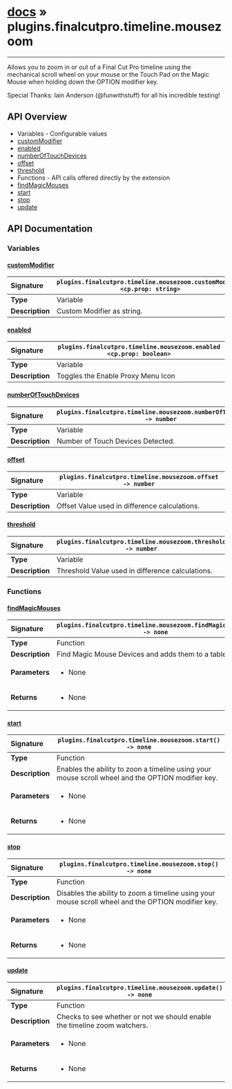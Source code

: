# [docs](index.md) » plugins.finalcutpro.timeline.mousezoom
---

Allows you to zoom in or out of a Final Cut Pro timeline using the mechanical scroll wheel on your mouse or the Touch Pad on the Magic Mouse when holding down the OPTION modifier key.

Special Thanks: Iain Anderson (@funwithstuff) for all his incredible testing!

## API Overview
* Variables - Configurable values
 * [customModifier](#custommodifier)
 * [enabled](#enabled)
 * [numberOfTouchDevices](#numberoftouchdevices)
 * [offset](#offset)
 * [threshold](#threshold)
* Functions - API calls offered directly by the extension
 * [findMagicMouses](#findmagicmouses)
 * [start](#start)
 * [stop](#stop)
 * [update](#update)

## API Documentation

### Variables

#### [customModifier](#custommodifier)
| <span style="float: left;">**Signature**</span> | <span style="float: left;">`plugins.finalcutpro.timeline.mousezoom.customModifier <cp.prop: string>` </span>                                                          |
| -----------------------------------------------------|---------------------------------------------------------------------------------------------------------|
| **Type**                                             | Variable                                                                                         |
| **Description**                                      | Custom Modifier as string.                                                                                         |

#### [enabled](#enabled)
| <span style="float: left;">**Signature**</span> | <span style="float: left;">`plugins.finalcutpro.timeline.mousezoom.enabled <cp.prop: boolean>` </span>                                                          |
| -----------------------------------------------------|---------------------------------------------------------------------------------------------------------|
| **Type**                                             | Variable                                                                                         |
| **Description**                                      | Toggles the Enable Proxy Menu Icon                                                                                         |

#### [numberOfTouchDevices](#numberoftouchdevices)
| <span style="float: left;">**Signature**</span> | <span style="float: left;">`plugins.finalcutpro.timeline.mousezoom.numberOfTouchDevices -> number` </span>                                                          |
| -----------------------------------------------------|---------------------------------------------------------------------------------------------------------|
| **Type**                                             | Variable                                                                                         |
| **Description**                                      | Number of Touch Devices Detected.                                                                                         |

#### [offset](#offset)
| <span style="float: left;">**Signature**</span> | <span style="float: left;">`plugins.finalcutpro.timeline.mousezoom.offset -> number` </span>                                                          |
| -----------------------------------------------------|---------------------------------------------------------------------------------------------------------|
| **Type**                                             | Variable                                                                                         |
| **Description**                                      | Offset Value used in difference calculations.                                                                                         |

#### [threshold](#threshold)
| <span style="float: left;">**Signature**</span> | <span style="float: left;">`plugins.finalcutpro.timeline.mousezoom.threshold -> number` </span>                                                          |
| -----------------------------------------------------|---------------------------------------------------------------------------------------------------------|
| **Type**                                             | Variable                                                                                         |
| **Description**                                      | Threshold Value used in difference calculations.                                                                                         |

### Functions

#### [findMagicMouses](#findmagicmouses)
| <span style="float: left;">**Signature**</span> | <span style="float: left;">`plugins.finalcutpro.timeline.mousezoom.findMagicMouses() -> none` </span>                                                          |
| -----------------------------------------------------|---------------------------------------------------------------------------------------------------------|
| **Type**                                             | Function                                                                                         |
| **Description**                                      | Find Magic Mouse Devices and adds them to a table.                                                                                         |
| **Parameters**                                       | <ul markdown="1"><li markdown="1">None</li></ul> |
| **Returns**                                          | <ul markdown="1"><li markdown="1">None</li></ul>          |

#### [start](#start)
| <span style="float: left;">**Signature**</span> | <span style="float: left;">`plugins.finalcutpro.timeline.mousezoom.start() -> none` </span>                                                          |
| -----------------------------------------------------|---------------------------------------------------------------------------------------------------------|
| **Type**                                             | Function                                                                                         |
| **Description**                                      | Enables the ability to zoon a timeline using your mouse scroll wheel and the OPTION modifier key.                                                                                         |
| **Parameters**                                       | <ul markdown="1"><li markdown="1">None</li></ul> |
| **Returns**                                          | <ul markdown="1"><li markdown="1">None</li></ul>          |

#### [stop](#stop)
| <span style="float: left;">**Signature**</span> | <span style="float: left;">`plugins.finalcutpro.timeline.mousezoom.stop() -> none` </span>                                                          |
| -----------------------------------------------------|---------------------------------------------------------------------------------------------------------|
| **Type**                                             | Function                                                                                         |
| **Description**                                      | Disables the ability to zoom a timeline using your mouse scroll wheel and the OPTION modifier key.                                                                                         |
| **Parameters**                                       | <ul markdown="1"><li markdown="1">None</li></ul> |
| **Returns**                                          | <ul markdown="1"><li markdown="1">None</li></ul>          |

#### [update](#update)
| <span style="float: left;">**Signature**</span> | <span style="float: left;">`plugins.finalcutpro.timeline.mousezoom.update() -> none` </span>                                                          |
| -----------------------------------------------------|---------------------------------------------------------------------------------------------------------|
| **Type**                                             | Function                                                                                         |
| **Description**                                      | Checks to see whether or not we should enable the timeline zoom watchers.                                                                                         |
| **Parameters**                                       | <ul markdown="1"><li markdown="1">None</li></ul> |
| **Returns**                                          | <ul markdown="1"><li markdown="1">None</li></ul>          |

